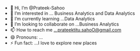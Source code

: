 - 👋 Hi, I’m @Prateek-Sahoo
- 👀 I’m interested in ... Business Analytics and Data Analytics
- 🌱 I’m currently learning ...Data Analytics
- 💞️ I’m looking to collaborate on ...Business Analytics
- 📫 How to reach me ...prateektitu.sahoO@gmail.com
- 😄 Pronouns: ...
- ⚡ Fun fact: ...I love to explore new places

<!---
Prateek-Sahoo/Prateek-Sahoo is a ✨ special ✨ repository because its `README.md` (this file) appears on your GitHub profile.
You can click the Preview link to take a look at your changes.
--->

